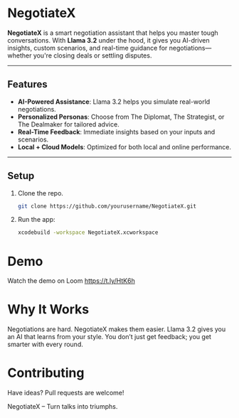 # NegotiateX

**NegotiateX** is a smart negotiation assistant that helps you master tough conversations. With **Llama 3.2** under the hood, it gives you AI-driven insights, custom scenarios, and real-time guidance for negotiations—whether you're closing deals or settling disputes.

---

## Features

- **AI-Powered Assistance**: Llama 3.2 helps you simulate real-world negotiations.
- **Personalized Personas**: Choose from The Diplomat, The Strategist, or The Dealmaker for tailored advice.
- **Real-Time Feedback**: Immediate insights based on your inputs and scenarios.
- **Local + Cloud Models**: Optimized for both local and online performance.

---

## Setup

1. Clone the repo.
   ```bash
   git clone https://github.com/yourusername/NegotiateX.git

2. Run the app:
   ```bash
   xcodebuild -workspace NegotiateX.xcworkspace

# Demo
Watch the demo on Loom
https://t.ly/HtK6h

# Why It Works
Negotiations are hard. NegotiateX makes them easier. Llama 3.2 gives you an AI that learns from your style. You don’t just get feedback; you get smarter with every round.

# Contributing
Have ideas? Pull requests are welcome!

NegotiateX – Turn talks into triumphs.






